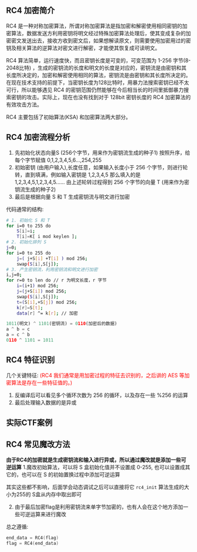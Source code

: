 ## RC4 加密简介

RC4 是一种对称加密算法，所谓对称加密算法是指加密和解密使用相同密钥的加密算法，数据发送方利用密钥将明文经过特殊加密算法处理后，使其变成复杂的加密密文发送出去，接收方收到密文后，如果想解读原文，则需要使用加密用过的密钥及相关算法的逆算法对密文进行解密，才能使其恢复成可读明文。

RC4 算法简单，运行速度快，而且密钥长度是可变的，可变范围为 1-256 字节(8-2048比特) ，生成的密钥流的长度和明文的长度是对应的，密钥流是由密钥和其长度所决定的，加密和解密使用相同的算法，密钥流是由密钥和其长度所决定的。在现在技术支持的前提下，当密钥长度为128比特时，用暴力法搜索密钥已经不太可行，所以能够遇见 RC4 的密钥范围仍然能够在今后相当长的时间里抵御暴力搜索密钥的攻击。实际上，现在也没有找到对于 128bit 密钥长度的 RC4 加密算法的有效攻击方法。

RC4 主要包括了初始算法(KSA) 和加密算法两大部分。

## RC4 加密流程分析

1. 先初始化状态向量S (256个字节，用来作为密钥流生成的种子1) 按照升序，给每个字节赋值 0,1,2,3,4,5,6...,254,255
2. 初始密钥 (由用户输入),长度任意，如果输入长度小于 256 个字节，则进行轮转，直到填满，例如输入密钥是 1,2,3,4,5 那么填入的是 1,2,3,4,5,1,2,3,4,5......
由上述轮转过程得到 256 个字节的向量 T (用来作为密钥流生成的种子2)
3. 最后是根据向量 S 和 T 生成密钥流与明文进行加密

代码通常的结构:

```bash
# 1. 初始化 S 和 T
for i=0 to 255 do
    S[i]=i;
	T[i]=K[ i mod keylen ];
# 2. 初始化排列 S
j=0;
for i=0 to 255 do
    j=( j+S[i] +T[i] ) mod 256;
	swap(S[i],S[j]);
# 3. 产生密钥流，利用密钥流和明文进行加密
i,j=0;
for r=0 to len do // r 为明文长度，r 字节
    i=(i+1) mod 256;
	j=(j+S[i]) mod 256;
	swap(S[i],S[j]);
	t=(S[i],+S[j]) mod 256;
	k[r]=S[t];
	data[r] ^= k[r]; // 加密
```

```python
1011(明文) ^ 1101(密钥流) = 0110(加密后的数据)
a ^ b = c
a = c ^ b
0110 ^ 1101 = 1011
```


## RC4 特征识别

几个关键特征:
<font color="red"> (RC4 我们通常是用加密过程的特征去识别的，之后讲的 AES 等加密算法是存在一些特征值的。) </font>
1. 反编译后可以看见多个循环次数为 256 的循环，以及存在一些 %256 的运算
2. 最后处理输入数据的是异或


## 实际CTF案例

## RC4 常见魔改方法
**由于RC4的加密就是生成密钥流和输入进行异或，所以通过魔改就是添加一些可逆运算**
1.魔改初始算法，可以将 S 盒初始化值并不设置成 0-255, 也可以设置成其它的，也可以在 S 的初始置换过程中添加可逆运算

其实这些都不影响，后面学会动态调试之后可以直接将它 `rc4_init` 算法生成的大小为255的 S盒从内存中取出即可

2. 由于最后加密flag是利用密钥流来单字节加密的，也有人会在这个地方添加一些可逆运算来进行魔改

总之遵循:
```c
end_data = RC4(flag)
flag = RC4(end_data)
```

